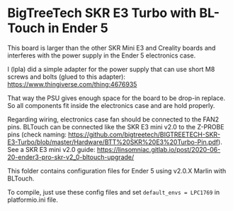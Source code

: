 # BigTreeTech SKR E3 Turbo with BL-Touch in Ender 5

This board is larger than the other SKR Mini E3 and Creality boards and interferes with the power supply in the Ender 5 electronics case.

I (lpla) did a simple adapter for the power supply that can use short M8 screws and bolts (glued to this adapter): https://www.thingiverse.com/thing:4676935

That way the PSU gives enough space for the board to be drop-in replace. So all components fit inside the electronics case and are hold properly.

Regarding wiring, electronics case fan should be connected to the FAN2 pins. BLTouch can be connected like the SKR E3 mini v2.0 to the Z-PROBE pins (check naming: https://github.com/bigtreetech/BIGTREETECH-SKR-E3-Turbo/blob/master/Hardware/BTT%20SKR%20E3%20Turbo-Pin.pdf). See a SKR E3 mini v2.0 guide: https://linsomniac.gitlab.io/post/2020-06-20-ender3-pro-skr-v2_0-bltouch-upgrade/

This folder contains configuration files for Ender 5 using v2.0.X Marlin with BLTouch.

To compile, just use these config files and set `default_envs = LPC1769` in platformio.ini file.
